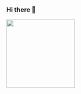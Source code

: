 ### Hi there 👋

<div>
<a href="https://github.com/lmraes">
<img loading="lazy" height="180em" src="https://github-readme-stats.vercel.app/api/top-langs/?username=lmraes&layout=compact&langs_count=7&theme=dracula"/>
<!-- <img loading="lazy" height="180em" src="https://github-readme-stats.vercel.app/api?username=lmraes&show_icons=true&theme=dracula&include_all_commits=true&count_private=true"/> -->
</div>

<!--
**lmraes/lmraes** is a ✨ _special_ ✨ repository because its `README.md` (this file) appears on your GitHub profile.

Here are some ideas to get you started:

- 🔭 I’m currently working on ...
- 🌱 I’m currently learning ...
- 👯 I’m looking to collaborate on ...
- 🤔 I’m looking for help with ...
- 💬 Ask me about ...
- 📫 How to reach me: ...
- 😄 Pronouns: ...
- ⚡ Fun fact: ...
-->
